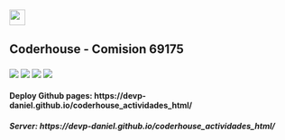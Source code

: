 <h1><img src="https://img.shields.io/badge/CURSO%3A-%20DESARROLLO%20WEB-red?style=plastic&logo=codementor" width="auto" height="28"></h1>
<h2>Coderhouse - Comision 69175</h2>
<h3>
  <img src="https://img.shields.io/badge/HTML5-E34F26?style=for-the-badge&logo=html5&logoColor=white">
  <img src="https://img.shields.io/badge/CSS3-1572B6?style=for-the-badge&logo=css3&logoColor=white">
  <img src="https://img.shields.io/badge/Bootstrap-563D7C?style=for-the-badge&logo=bootstrap&logoColor=white">
  <img src="https://img.shields.io/badge/Sass-CC6699?style=for-the-badge&logo=sass&logoColor=white">
</h3>
<h4>Deploy Github pages: https://devp-daniel.github.io/coderhouse_actividades_html/</h4>
<h5>Server: https://devp-daniel.github.io/coderhouse_actividades_html/</h5>
